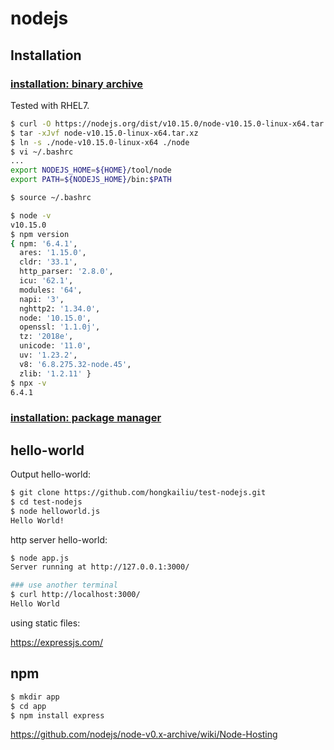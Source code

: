 # nodejs

## Installation

### [installation: binary archive](https://github.com/nodejs/help/wiki/Installation)

Tested with RHEL7.

```bash
$ curl -O https://nodejs.org/dist/v10.15.0/node-v10.15.0-linux-x64.tar.xz
$ tar -xJvf node-v10.15.0-linux-x64.tar.xz
$ ln -s ./node-v10.15.0-linux-x64 ./node
$ vi ~/.bashrc
...
export NODEJS_HOME=${HOME}/tool/node
export PATH=${NODEJS_HOME}/bin:$PATH

$ source ~/.bashrc

$ node -v
v10.15.0
$ npm version
{ npm: '6.4.1',
  ares: '1.15.0',
  cldr: '33.1',
  http_parser: '2.8.0',
  icu: '62.1',
  modules: '64',
  napi: '3',
  nghttp2: '1.34.0',
  node: '10.15.0',
  openssl: '1.1.0j',
  tz: '2018e',
  unicode: '11.0',
  uv: '1.23.2',
  v8: '6.8.275.32-node.45',
  zlib: '1.2.11' }
$ npx -v
6.4.1


```

### [installation: package manager](https://nodejs.org/en/download/package-manager/)

## hello-world

Output hello-world:

```bash
$ git clone https://github.com/hongkailiu/test-nodejs.git
$ cd test-nodejs
$ node helloworld.js 
Hello World!

```

http server hello-world:
```bash
$ node app.js 
Server running at http://127.0.0.1:3000/

### use another terminal
$ curl http://localhost:3000/
Hello World

```

using static files:

https://expressjs.com/

## npm

```bash
$ mkdir app
$ cd app
$ npm install express

```


https://github.com/nodejs/node-v0.x-archive/wiki/Node-Hosting
